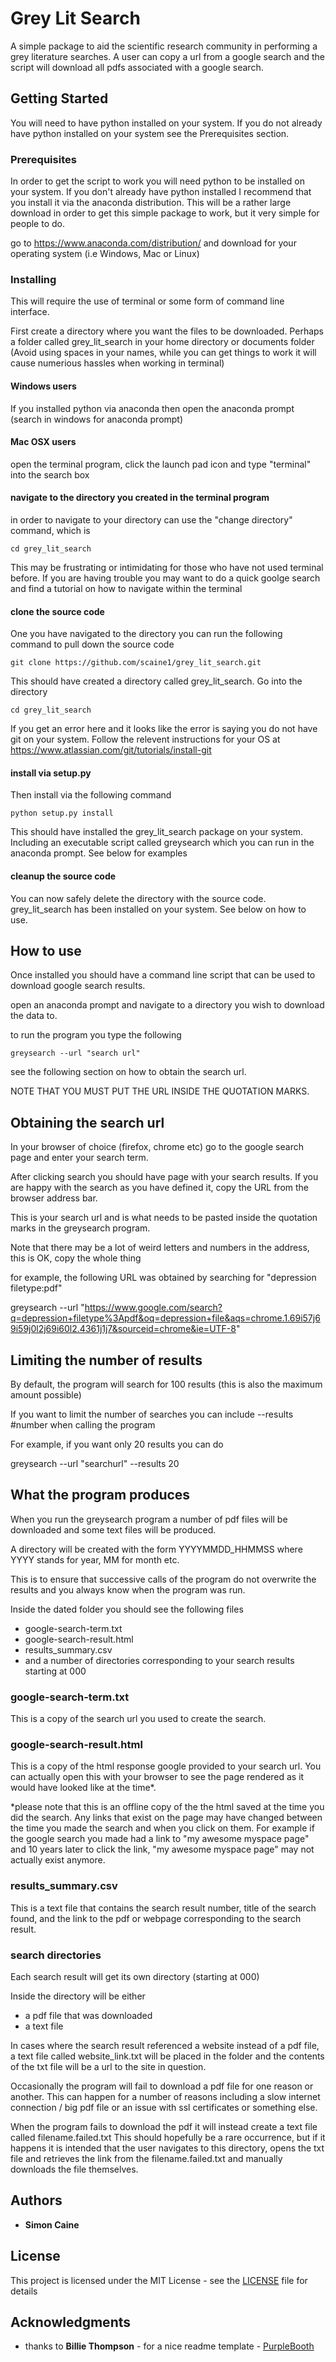 # Grey Lit Search

A simple package to aid the scientific research community in performing a grey literature searches.  A user can copy a url from a google search and the script will download all pdfs associated with a google search.

## Getting Started


You will need to have python installed on your system. If you do not already have python installed on your system see the Prerequisites section.

### Prerequisites
In order to get the script to work you will need  python to be installed on your system.
If you don't already have python installed I recommend that you install it via the anaconda distribution.
This will be a rather large download in order to get this simple package to work, but it very simple for people to do.

go to  https://www.anaconda.com/distribution/ and download for your operating system (i.e Windows, Mac or Linux)


### Installing

This will require the use of terminal or some form of command line interface.

First create a directory where you want the files to be downloaded. Perhaps a folder called grey_lit_search in your home directory or documents folder (Avoid using spaces in your names, while you can get things to work it will cause numerious hassles when working in terminal)

#### Windows users
If you installed python via anaconda then open the anaconda prompt (search in windows for anaconda prompt)

#### Mac OSX users
open the terminal program, click the launch pad icon and type "terminal" into the search box

#### navigate to the directory you created in the terminal program
in order to navigate to your directory can use the "change directory" command, which is 
```
cd grey_lit_search
```

This may be frustrating or intimidating for those who have not used terminal before. If you are having trouble you may want to do a quick goolge search and find a tutorial on how to navigate within the terminal

#### clone the source code
One you have navigated to the directory you can run the following command to pull down the source code

```
git clone https://github.com/scaine1/grey_lit_search.git
```

This should have created a directory called grey\_lit\_search. Go into the directory

```
cd grey_lit_search
```
If you get an error here and it looks like the error is saying you do not have git on your system.
Follow the relevent instructions for your OS at https://www.atlassian.com/git/tutorials/install-git


#### install via setup.py

Then install via the following command

```
python setup.py install
```

This should have installed the grey\_lit\_search package on your system. Including an executable script called greysearch which you can run in the anaconda prompt. See below for examples

#### cleanup the source code
You can now safely delete the directory with the source code. grey_lit_search has been installed on your system. 
See below on how to use.


## How to use

Once installed you should have a command line script that can be used to download google search results.

open an anaconda prompt and navigate to a directory you wish to download the data to.

to run the program you type the following

```
greysearch --url "search url"
```

see the following section on how to obtain the search url.

NOTE THAT YOU MUST PUT THE URL INSIDE THE QUOTATION MARKS.

## Obtaining the search url

In your browser of choice (firefox, chrome etc) go to the google search page and  enter your search term.

After clicking search you should have page with your search results.
If you are happy with the search as you have defined it, copy the URL from the browser address bar.

This is your search url and is what needs to be pasted inside the quotation marks in the greysearch program.

Note that there may be a lot of weird letters and numbers in the address, this is OK, copy the whole thing

for example, the following URL was obtained by searching for "depression filetype:pdf"

greysearch --url "https://www.google.com/search?q=depression+filetype%3Apdf&oq=depression+file&aqs=chrome.1.69i57j69i59j0l2j69i60l2.4361j1j7&sourceid=chrome&ie=UTF-8"


## Limiting the number of results

By default, the program will search for 100 results (this is also the maximum amount possible)

If you want to limit the number of searches you can include --results #number when calling the program

For example, if you want only 20 results you can do

greysearch --url "searchurl" --results 20

## What the program produces

When you run the greysearch program a number of pdf files will be downloaded and some text files will be produced.

A directory will be created with the form  YYYYMMDD_HHMMSS where YYYY stands for year, MM for month etc.

This is to ensure that successive calls of the program do not overwrite the results and you always know when the program was run.

Inside the dated folder you should see the following files

* google-search-term.txt
* google-search-result.html
* results_summary.csv
* and a number of directories corresponding to your search results starting at 000

### google-search-term.txt
This is a copy of the search url you used to create the search.

### google-search-result.html
This is a copy of the html response google provided to your search url. You can actually open this with your browser to see the page rendered as it would have looked like at the time*.

*please note that this is an offline copy of the the html saved at the time you did the search. Any links that exist on the page may have changed between the time you made the search and when you click on them. For example if the google search you made had a link to "my awesome myspace page" and 10 years later to click the link, "my awesome myspace page" may not actually exist anymore.

### results_summary.csv
This is a text file that contains the search result number, title of the search found,  and the link to the pdf or webpage corresponding to the search result.

### search directories

Each search result will get its own directory (starting at 000)

Inside the directory will be either

* a pdf file that was downloaded
* a text file

In cases where the search result referenced a website instead of a pdf file, a text file called website_link.txt will be placed in the folder and the contents of the txt file will be a url to the site in question.

Occasionally the program will fail to download a pdf file for one reason or another. This can happen for a number of reasons including a slow internet connection  / big pdf file or an issue with ssl certificates or something else.

When the program fails to download the pdf it will instead create a text file called filename.failed.txt
This should hopefully be a rare occurrence, but if it happens it is intended that the user navigates to this directory, opens the txt file and retrieves the link from the filename.failed.txt and manually downloads the file themselves.



## Authors

* **Simon Caine**

## License

This project is licensed under the MIT License - see the [LICENSE](LICENSE) file for details

## Acknowledgments

* thanks to **Billie Thompson** - for a nice readme template - [PurpleBooth](https://github.com/PurpleBooth/a-good-readme-template)
